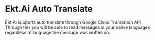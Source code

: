 # Ekt.Ai Auto Translate

Ekt.Ai supports auto translate through Google Cloud Translation API
Through this you will be able to read messages in your native languages
regardless of language the message was written on.
